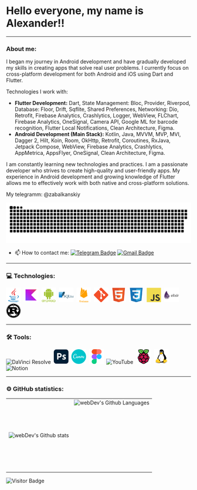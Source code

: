 
# Hello everyone, my name is Alexander!!

---

### About me:

I began my journey in Android development and have gradually developed my skills in creating apps that solve real user problems. I currently focus on cross-platform development for both Android and iOS using Dart and Flutter.

Technologies I work with:
- **Flutter Development:** Dart, State Management: Bloc, Provider, Riverpod, Database: Floor, Drift, Sqflite, Shared Preferences, Networking: Dio, Retrofit, Firebase Analytics, Crashlytics, Logger, WebView, FLChart, Firebase Analytics, OneSignal, Camera API, Google ML for barcode recognition, Flutter Local Notifications, Clean Architecture, Figma.
- **Android Development (Main Stack):** Kotlin, Java, MVVM, MVP, MVI, Dagger 2, Hilt, Koin, Room, OkHttp, Retrofit, Coroutines, RxJava, Jetpack Compose, WebView, Firebase Analytics, Crashlytics, AppMetrica, AppsFlyer, OneSignal, Clean Architecture, Figma.

I am constantly learning new technologies and practices. I am a passionate developer who strives to create high-quality and user-friendly apps. My experience in Android development and growing knowledge of Flutter allows me to effectively work with both native and cross-platform solutions.


My telegramm: @zabalkanskiy



<p align="center">
 <img width="600" src="github-snake.svg" alt="snake"/>
</p>



- :mailbox: How to contact me: [![Telegram Badge](https://img.shields.io/badge/-Aleksandr-blue?style=flat&logo=Telegram&logoColor=white)](https://t.me/zabalkanskiy) [![Gmail Badge](https://img.shields.io/badge/-Mail-red?style=flat&logo=Gmail&logoColor=white)](mailto:moobi3490@gmail.com)

---


### 💻 Technologies:

<div>
  <img src="https://github.com/devicons/devicon/blob/master/icons/java/java-original.svg" title="java" alt="java" width="40" height="40"/>&nbsp
  <img src="https://github.com/devicons/devicon/blob/master/icons/kotlin/kotlin-original.svg" title="kotlin" alt="kotlin" width="40" height="40"/>&nbsp
 <img src="https://github.com/devicons/devicon/blob/master/icons/android/android-plain-wordmark.svg" title="android" alt="android" width="40" height="40"/>&nbsp
  <img src="https://github.com/devicons/devicon/blob/master/icons/sqlite/sqlite-original-wordmark.svg" title="sqlite" alt="sqlite" width="40" height="40"/>&nbsp
 <img src="https://github.com/devicons/devicon/blob/master/icons/firebase/firebase-plain-wordmark.svg" title="firebase" alt="firebase" width="40" height="40"/>&nbsp
  <img src="https://github.com/devicons/devicon/blob/master/icons/git/git-original.svg" title="git" alt="git" width="40" height="40"/>&nbsp
  <img src="https://github.com/devicons/devicon/blob/master/icons/html5/html5-original.svg" title="html5" alt="html5" width="40" height="40"/>&nbsp
  <img src="https://github.com/devicons/devicon/blob/master/icons/css3/css3-original.svg" title="css" alt="css" width="40" height="40"/>&nbsp
  <img src="https://github.com/devicons/devicon/blob/master/icons/javascript/javascript-original.svg" title="javascript" alt="javascript" width="40" height="40"/>&nbsp
  <img src="https://github.com/devicons/devicon/blob/master/icons/elixir/elixir-original-wordmark.svg" title="elixir" alt="elixir" width="40" height="40"/>&nbsp
  <img src="https://github.com/devicons/devicon/blob/master/icons/rust/rust-original.svg" title="rust" alt="rust" width="40" height="40"/>&nbsp
  
  

 
</div>

---

### 🛠 Tools:

<div>
  <img src="https://upload.wikimedia.org/wikipedia/commons/9/90/DaVinci_Resolve_17_logo.svg" title="DaVinci Resolve" alt="DaVinci Resolve" width="40" height="40"/>&nbsp;
  <img src="https://github.com/devicons/devicon/blob/master/icons/photoshop/photoshop-plain.svg" title="photoshop" alt="photoshop" width="40" height="40"/>&nbsp;
  <img src="https://github.com/devicons/devicon/blob/master/icons/canva/canva-original.svg" title="canva" alt="canva" width="40" height="40"/>&nbsp;
  <img src="https://github.com/devicons/devicon/blob/master/icons/figma/figma-original.svg" title="figma" alt="figma" width="40" height="40"/>&nbsp;
  <img src="https://upload.wikimedia.org/wikipedia/commons/9/9e/YouTube_Logo_%282013-2017%29.svg" title="YouTube" alt="YouTube" width="40" height="40"/>&nbsp;
  <img src="https://github.com/devicons/devicon/blob/master/icons/raspberrypi/raspberrypi-original.svg" title="raspberrypi" alt="raspberrypi" width="40" height="40"/>&nbsp;
  <img src="https://github.com/devicons/devicon/blob/master/icons/linux/linux-original.svg" title="linux" alt="linux" width="40" height="40"/>&nbsp;
  <img src="https://upload.wikimedia.org/wikipedia/commons/e/e9/Notion-logo.svg" title="Notion" alt="Notion" width="40" height="40"/>&nbsp;
</div>

---

### ⚙️ GitHub statistics:

<table>
  <tr>
    <td>
      <img align="left" src="http://github-readme-streak-stats.herokuapp.com?user=Zabalkanskiy&theme=dark&background=000000" alt="webDev's Github stats" />
    </td>
    <td>
      <img height="195px" align="right" alt="webDev's Github Languages" src="https://github-readme-stats-sigma-five.vercel.app/api/top-langs/?username=Zabalkanskiy&layout=compact&theme=vision-friendly-dark" />
    </td>
  </tr>
</table>

![Visitor Badge](https://visitor-badge.laobi.icu/badge?page_id=Zabalkanskiy)

